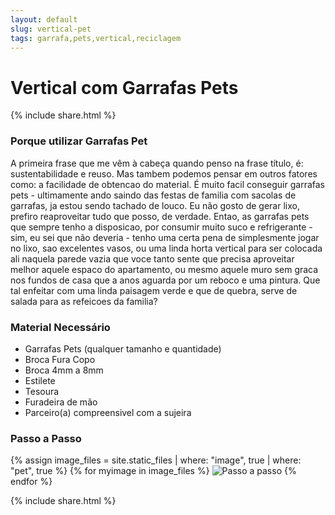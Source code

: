 ```yaml
---
layout: default
slug: vertical-pet
tags: garrafa,pets,vertical,reciclagem
---
```

# Vertical com Garrafas Pets

{% include share.html %}

### Porque utilizar Garrafas Pet
A primeira frase que me vêm à cabeça quando penso na frase título, é: sustentabilidade e reuso. Mas tambem podemos pensar em outros fatores como: a facilidade de obtencao do material. É muito facil conseguir garrafas pets - ultimamente ando saindo das festas de familia com sacolas de garrafas, ja estou sendo tachado de louco.
Eu não gosto de gerar lixo, prefiro reaproveitar tudo que posso, de verdade. Entao, as garrafas pets que sempre tenho a disposicao, por consumir muito suco e refrigerante - sim, eu sei que não deveria - tenho uma certa pena de simplesmente jogar no lixo, sao excelentes vasos, ou uma linda horta vertical para ser colocada ali naquela parede vazia que voce tanto sente que precisa aproveitar melhor aquele espaco do apartamento, ou mesmo aquele muro sem graca nos fundos de casa que a anos aguarda por um reboco e uma pintura. Que tal enfeitar com uma linda paisagem verde e que de quebra, serve de salada para as refeicoes da familia?

### Material Necessário
- Garrafas Pets (qualquer tamanho e quantidade)
- Broca Fura Copo
- Broca 4mm a 8mm
- Estilete
- Tesoura
- Furadeira de mão
- Parceiro(a) compreensivel com a sujeira

### Passo a Passo

{% assign image_files = site.static_files | where: "image", true | where: "pet", true  %}
{% for myimage in image_files %}
<img src="{{ myimage.path }}" alt="Passo a passo" class="img-responsive thumbnail">
{% endfor %}

{% include share.html %}
